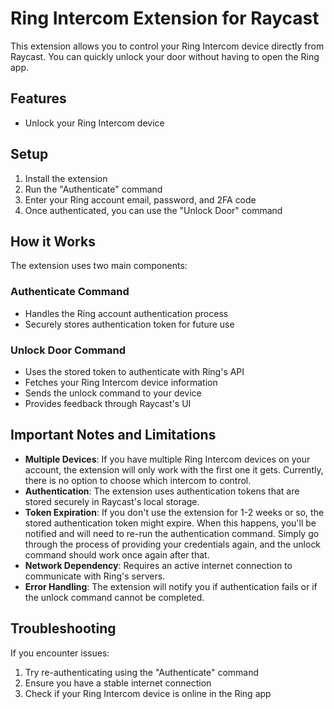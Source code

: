 # Ring Intercom Extension for Raycast

This extension allows you to control your Ring Intercom device directly from Raycast. You can quickly unlock your door without having to open the Ring app.

## Features

- Unlock your Ring Intercom device

## Setup

1. Install the extension
2. Run the "Authenticate" command
3. Enter your Ring account email, password, and 2FA code
4. Once authenticated, you can use the "Unlock Door" command

## How it Works

The extension uses two main components:

### Authenticate Command

- Handles the Ring account authentication process
- Securely stores authentication token for future use

### Unlock Door Command

- Uses the stored token to authenticate with Ring's API
- Fetches your Ring Intercom device information
- Sends the unlock command to your device
- Provides feedback through Raycast's UI

## Important Notes and Limitations

- **Multiple Devices**: If you have multiple Ring Intercom devices on your account, the extension will only work with the first one it gets. Currently, there is no option to choose which intercom to control.
- **Authentication**: The extension uses authentication tokens that are stored securely in Raycast's local storage.
- **Token Expiration**: If you don't use the extension for 1-2 weeks or so, the stored authentication token might expire. When this happens, you'll be notified and will need to re-run the authentication command. Simply go through the process of providing your credentials again, and the unlock command should work once again after that.
- **Network Dependency**: Requires an active internet connection to communicate with Ring's servers.
- **Error Handling**: The extension will notify you if authentication fails or if the unlock command cannot be completed.

## Troubleshooting

If you encounter issues:

1. Try re-authenticating using the "Authenticate" command
2. Ensure you have a stable internet connection
3. Check if your Ring Intercom device is online in the Ring app
